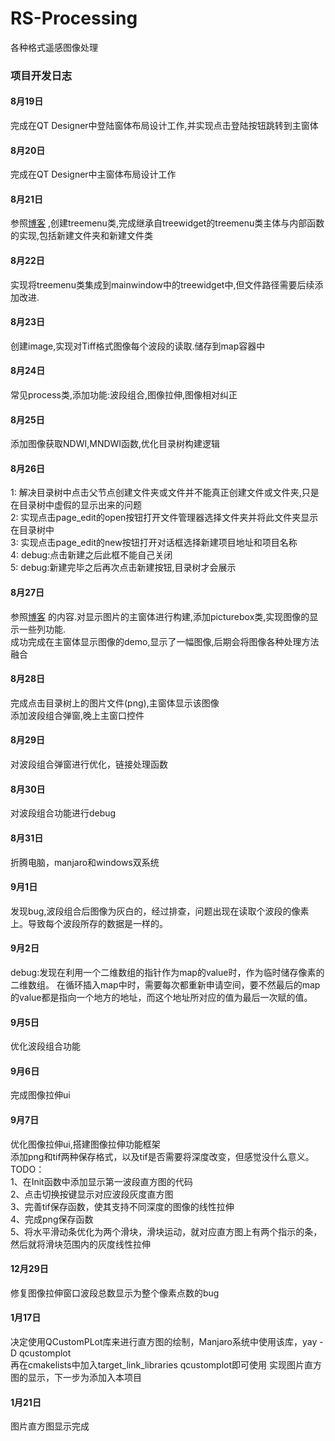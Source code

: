# RS-Processing

各种格式遥感图像处理

### 项目开发日志

#### **8月19日**

完成在QT Designer中登陆窗体布局设计工作,并实现点击登陆按钮跳转到主窗体

#### **8月20日**

完成在QT Designer中主窗体布局设计工作

#### **8月21日**

参照<a href="https://blog.csdn.net/qq_37386287/article/details/107885260" target="_blank">博客</a>
,创建treemenu类,完成继承自treewidget的treemenu类主体与内部函数的实现,包括新建文件夹和新建文件类

#### **8月22日**

实现将treemenu类集成到mainwindow中的treewidget中,但文件路径需要后续添加改进.

#### **8月23日**

创建image,实现对Tiff格式图像每个波段的读取.储存到map容器中

#### **8月24日**

常见process类,添加功能:波段组合,图像拉伸,图像相对纠正

#### **8月25日**

添加图像获取NDWI,MNDWI函数,优化目录树构建逻辑

#### **8月26日**

1: 解决目录树中点击父节点创建文件夹或文件并不能真正创建文件或文件夹,只是在目录树中虚假的显示出来的问题  
2: 实现点击page_edit的open按钮打开文件管理器选择文件夹并将此文件夹显示在目录树中  
3: 实现点击page_edit的new按钮打开对话框选择新建项目地址和项目名称  
4: debug:点击新建之后此框不能自己关闭                     
5: debug:新建完毕之后再次点击新建按钮,目录树才会展示

#### **8月27日**

参照<a href="https://blog.csdn.net/liyuanbhu/article/details/46687495">博客</a>
的内容.对显示图片的主窗体进行构建,添加picturebox类,实现图像的显示一些列功能.  
成功完成在主窗体显示图像的demo,显示了一幅图像,后期会将图像各种处理方法融合

#### **8月28日**

完成点击目录树上的图片文件(png),主窗体显示该图像  
添加波段组合弹窗,晚上主窗口控件

#### **8月29日**
对波段组合弹窗进行优化，链接处理函数

#### **8月30日**
对波段组合功能进行debug

#### **8月31日**
折腾电脑，manjaro和windows双系统

#### **9月1日**
发现bug,波段组合后图像为灰白的，经过排查，问题出现在读取个波段的像素上。导致每个波段所存的数据是一样的。

#### **9月2日**
debug:发现在利用一个二维数组的指针作为map的value时，作为临时储存像素的二维数组。
在循环插入map中时，需要每次都重新申请空间，要不然最后的map的value都是指向一个地方的地址，而这个地址所对应的值为最后一次赋的值。

#### **9月5日**
优化波段组合功能

#### **9月6日**
完成图像拉伸ui

#### **9月7日**
优化图像拉伸ui,搭建图像拉伸功能框架  
添加png和tif两种保存格式，以及tif是否需要将深度改变，但感觉没什么意义。  
TODO：  
1、在Init函数中添加显示第一波段直方图的代码  
2、点击切换按键显示对应波段灰度直方图  
3、完善tif保存函数，使其支持不同深度的图像的线性拉伸  
4、完成png保存函数  
5、将水平滑动条优化为两个滑块，滑块运动，就对应直方图上有两个指示的条，然后就将滑块范围内的灰度线性拉伸

#### **12月29日**
修复图像拉伸窗口波段总数显示为整个像素点数的bug

#### **1月17日**
决定使用QCustomPLot库来进行直方图的绘制，Manjaro系统中使用该库，yay -D qcustomplot  
再在cmakelists中加入target_link_libraries qcustomplot即可使用
实现图片直方图的显示，下一步为添加入本项目

#### **1月21日**
图片直方图显示完成